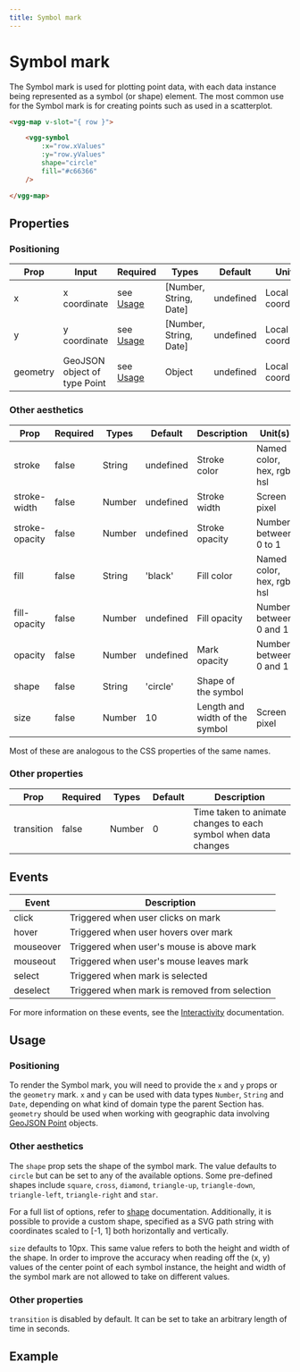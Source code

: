 ```yaml
---
title: Symbol mark
---
```

# Symbol mark
The Symbol mark is used for plotting point data, with each data instance being represented as a symbol (or shape) element. The most common use for the Symbol mark is for creating points such as used in a scatterplot.

<CodeDemoLayout>

<MarkSymbolSimple />

<CodeLayout width="40%">

```html
<vgg-map v-slot="{ row }">

	<vgg-symbol
	    :x="row.xValues"
	    :y="row.yValues"
	    shape="circle"
	    fill="#c66366"
	/>

</vgg-map>
```

</CodeLayout>

</CodeDemoLayout>

## Properties

### Positioning

| Prop     | Input                        | Required            | Types                  | Default   | Unit(s)           |
|--------- | ---------------------------- | ------------------- | ---------------------- | --------- | ----------------- |
| x        | x coordinate                 | see [Usage](#usage) | [Number, String, Date] | undefined | Local coordinates |
| y        | y coordinate                 | see [Usage](#usage) | [Number, String, Date] | undefined | Local coordinates |
| geometry | GeoJSON object of type Point | see [Usage](#usage) | Object                 | undefined | Local coordinates |

### Other aesthetics

| Prop           | Required | Types  | Default   | Description    | Unit(s)                    |
| -------------- | -------- | ------ | --------- | -------------- | -------------------------- |
| stroke         | false    | String | undefined | Stroke color   | Named color, hex, rgb, hsl |
| stroke-width   | false    | Number | undefined | Stroke width   | Screen pixel               |
| stroke-opacity | false    | Number | undefined | Stroke opacity | Number between 0 to 1      |
| fill           | false    | String | 'black'   | Fill color     | Named color, hex, rgb, hsl |
| fill-opacity   | false    | Number | undefined | Fill opacity   | Number between 0 and 1     |
| opacity        | false    | Number | undefined | Mark opacity   | Number between 0 and 1     |
| shape          | false    | String | 'circle'  | Shape of the symbol           |             |
| size           | false    | Number | 10        | Length and width of the symbol| Screen pixel|

Most of these are analogous to the CSS properties of the same names.

### Other properties

| Prop        | Required | Types   | Default | Description                                                              |
| ----------- | -------- | ------- | ------- | ------------------------------------------------------------------------ |
| transition  | false    | Number  | 0       | Time taken to animate changes to each symbol when data changes           |

## Events

| Event     | Description                                   |
| --------- | --------------------------------------------- |
| click     | Triggered when user clicks on mark            |
| hover     | Triggered when user hovers over mark          |
| mouseover | Triggered when user's mouse is above mark     |
| mouseout  | Triggered when user's mouse leaves mark       |
| select    | Triggered when mark is selected               |
| deselect  | Triggered when mark is removed from selection |

For more information on these events, see the [Interactivity](../concepts/interactivity.md)
documentation.

## Usage

### Positioning

To render the Symbol mark, you will need to provide the `x` and `y` props or the `geometry` mark.
`x` and `y` can be used with data types `Number`, `String` and `Date`, depending on what kind of domain type the parent Section has. `geometry` should be used when working with geographic data involving [GeoJSON Point](https://tools.ietf.org/html/rfc7946#section-3.1.2) objects.

### Other aesthetics

The `shape` prop sets the shape of the symbol mark. The value defaults to `circle`
but can be set to any of the available options. Some pre-defined shapes include `square`, `cross`, `diamond`, `triangle-up`, `triangle-down`, `triangle-left`, `triangle-right` and `star`.

For a full list of options, refer to [shape](../scales/shape.md) documentation. Additionally, it is possible to provide a custom shape, specified as a SVG path string with coordinates scaled to [-1, 1] both horizontally and vertically.

`size` defaults to 10px. This same value refers to both the height and width of
the shape. In order to improve the accuracy when reading off the (x, y) values
of the center point of each symbol instance, the height and width of the symbol
mark are not allowed to take on different values.

### Other properties

`transition` is disabled by default. It can be set to take an arbitrary length
of time in seconds.

## Example

<MarkSymbolDemo />

